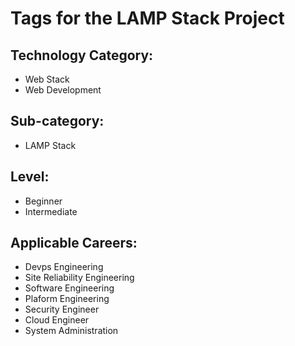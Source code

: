 # Tags for the LAMP Stack Project

## Technology Category:
- Web Stack
- Web Development


## Sub-category:
- LAMP Stack

## Level:
- Beginner
- Intermediate
  

## Applicable Careers:
- Devps Engineering
- Site Reliability Engineering
- Software Engineering
- Plaform Engineering
- Security Engineer
- Cloud Engineer
- System Administration
  

